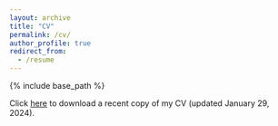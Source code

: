 ```yaml
---
layout: archive
title: "CV"
permalink: /cv/
author_profile: true
redirect_from:
  - /resume
---
```


{% include base_path %}

Click [here](http://rob-zimmerman.github.io/files/RZ_Curriculum_Vitae_2024-01-29.pdf) to download a recent copy of my CV (updated January 29, 2024).